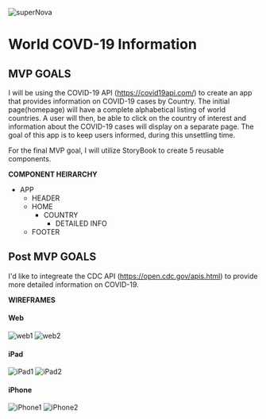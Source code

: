 ![superNova](https://imgur.com/pxrkv9N.gif)

# World COVD-19 Information

## MVP GOALS

I will be using the COVID-19 API (https://covid19api.com/) to create an app that provides information on COVID-19 cases by Country. The initial page(homepage) will have a complete alphabetical listing of world countries. A user will then, be able to click on the country of interest and information about the COVID-19 cases will display on a separate page. The goal of this app is to keep users informed, during this unsettling time.

For the final MVP goal, I will utilize StoryBook to create 5 reusable components.

**COMPONENT HEIRARCHY**

- APP
  - HEADER
  - HOME
    - COUNTRY
      - DETAILED INFO
  - FOOTER

## Post MVP GOALS

I'd like to integreate the CDC API (https://open.cdc.gov/apis.html) to provide more detailed information on COVID-19.

**WIREFRAMES**

#### Web

![web1](https://imgur.com/f75CQ0F.png "Web 1")
![web2](https://imgur.com/ubZX4k5.png "Web 1")

#### iPad

![iPad1](https://imgur.com/C4mmOEz.png "iPad 1")
![iPad2](https://imgur.com/DdrF9he.png "iPad 2")

#### iPhone

![iPhone1](https://imgur.com/MKkTMA8.png "iPhone 1")
![iPhone2](https://imgur.com/TpadLmQ.png "iPhone 2")
